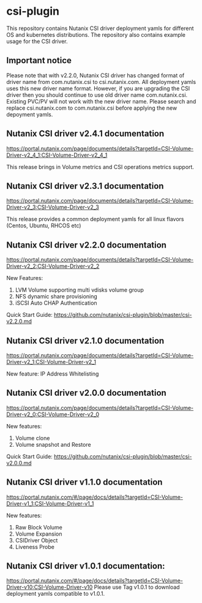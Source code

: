 # csi-plugin

This repository contains  Nutanix CSI driver deployment yamls for different OS
and kubernetes distributions. The repository also contains example usage for
the CSI driver.

## Important notice
Please note that with v2.2.0, Nutanix CSI driver has changed format of driver name from com.nutanix.csi to csi.nutanix.com. All deployment yamls uses this new driver name format. However, if you are upgrading the CSI driver then you should continue to use old driver name com.nutanix.csi. Existing PVC/PV will not work with the new driver name. Please search and replace csi.nutanix.com to com.nutanix.csi before applying the new depoyment yamls.

## Nutanix CSI driver v2.4.1 documentation
https://portal.nutanix.com/page/documents/details?targetId=CSI-Volume-Driver-v2_4_1:CSI-Volume-Driver-v2_4_1

This release brings in Volume metrics and CSI operations metrics support.

## Nutanix CSI driver v2.3.1 documentation
https://portal.nutanix.com/page/documents/details?targetId=CSI-Volume-Driver-v2_3:CSI-Volume-Driver-v2_3

This release provides a common deployment yamls for all linux flavors (Centos, Ubuntu, RHCOS etc)

## Nutanix CSI driver v2.2.0 documentation
https://portal.nutanix.com/page/documents/details?targetId=CSI-Volume-Driver-v2_2:CSI-Volume-Driver-v2_2

New Features:
1. LVM Volume supporting multi vdisks volume group
2. NFS dynamic share provisioning
3. iSCSI Auto CHAP Authentication

Quick Start Guide: https://github.com/nutanix/csi-plugin/blob/master/csi-v2.2.0.md

## Nutanix CSI driver v2.1.0 documentation
https://portal.nutanix.com/page/documents/details?targetId=CSI-Volume-Driver-v2_1:CSI-Volume-Driver-v2_1

New feature:
IP Address Whitelisting
 
## Nutanix CSI driver v2.0.0 documentation
https://portal.nutanix.com/page/documents/details?targetId=CSI-Volume-Driver-v2_0:CSI-Volume-Driver-v2_0

New features:
1. Volume clone
2. Volume snapshot and Restore

Quick Start Guide: https://github.com/nutanix/csi-plugin/blob/master/csi-v2.0.0.md

## Nutanix CSI driver v1.1.0 documentation
https://portal.nutanix.com/#/page/docs/details?targetId=CSI-Volume-Driver-v1_1:CSI-Volume-Driver-v1_1

New features:
1. Raw Block Volume
2. Volume Expansion
3. CSIDriver Object
4. Liveness Probe

## Nutanix CSI driver v1.0.1 documentation:
https://portal.nutanix.com/#/page/docs/details?targetId=CSI-Volume-Driver-v10:CSI-Volume-Driver-v10
Please use Tag v1.0.1 to download deployment yamls compatible to v1.0.1. 

